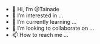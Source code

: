 - 👋 Hi, I’m @Tainade
- 👀 I’m interested in ...
- 🌱 I’m currently learning ...
- 💞️ I’m looking to collaborate on ...
- 📫 How to reach me ...

<!---
Tainade/Tainade is a ✨ special ✨ repository because its `README.md` (this file) appears on your GitHub profile.
You can click the Preview link to take a look at your changes.
--->

